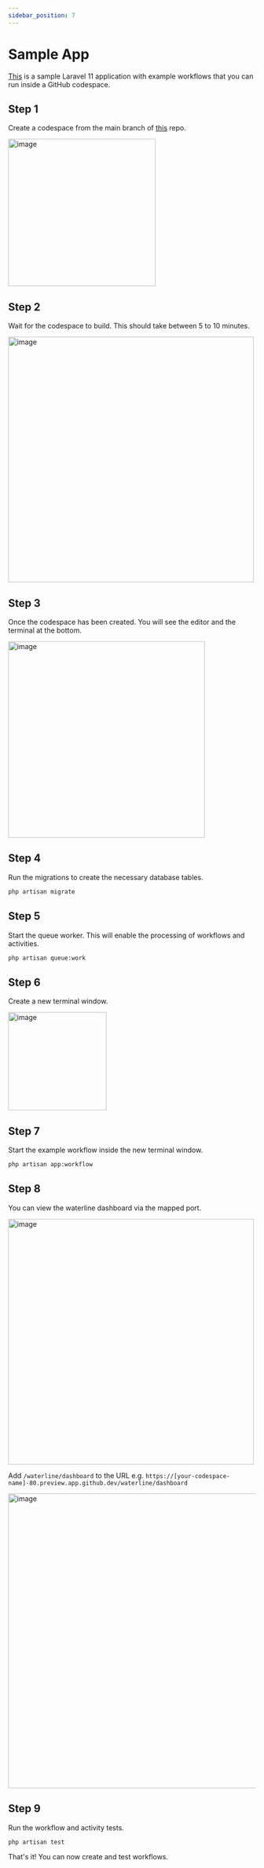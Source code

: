 ```yaml
---
sidebar_position: 7
---
```


# Sample App

[This](https://github.com/laravel-workflow/sample-app) is a sample Laravel 11 application with example workflows that you can run inside a GitHub codespace.

## Step 1
Create a codespace from the main branch of [this](https://github.com/laravel-workflow/sample-app) repo.

<img src="https://user-images.githubusercontent.com/1130888/233664377-f300ad50-5436-4bb8-b172-c52e12047264.png" alt="image" width="300" />

## Step 2
Wait for the codespace to build. This should take between 5 to 10 minutes.

<img src="https://user-images.githubusercontent.com/1130888/233664397-4ae156f3-f69b-406f-b6d4-4f9316684000.png" alt="image" width="500" />

## Step 3
Once the codespace has been created. You will see the editor and the terminal at the bottom.

<img src="https://user-images.githubusercontent.com/1130888/233665550-1a4f2098-2919-4108-ac9f-bef1a9f2f47c.png" alt="image" width="400" />

## Step 4
Run the migrations to create the necessary database tables.

```bash
php artisan migrate
```

## Step 5
Start the queue worker. This will enable the processing of workflows and activities.

```bash
php artisan queue:work
```

## Step 6
Create a new terminal window.

<img src="https://user-images.githubusercontent.com/1130888/233666917-029247c7-9e6c-46de-b304-27473fd34517.png" alt="image" width="200" />

## Step 7
Start the example workflow inside the new terminal window.

```bash
php artisan app:workflow
```

## Step 8
You can view the waterline dashboard via the mapped port.

<img src="https://user-images.githubusercontent.com/1130888/233668485-b988e336-0462-4bbc-bb77-78c73df363b4.png" alt="image" width="500" />

Add `/waterline/dashboard` to the URL e.g. `https://[your-codespace-name]-80.preview.app.github.dev/waterline/dashboard`

<img src="https://user-images.githubusercontent.com/1130888/233669600-3340ada6-5f73-4602-8d82-a81a9d43f883.png" alt="image" width="600" />

## Step 9
Run the workflow and activity tests.

```bash
php artisan test
```

That's it! You can now create and test workflows.
